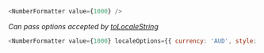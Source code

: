```js
<NumberFormatter value={1000} />
```
*Can pass options accepted by [toLocaleString](https://developer.mozilla.org/en-US/docs/Web/JavaScript/Reference/Global_Objects/Number/toLocaleString)*
```js
<NumberFormatter value={1000} localeOptions={{ currency: 'AUD', style: 'currency' }} />
```